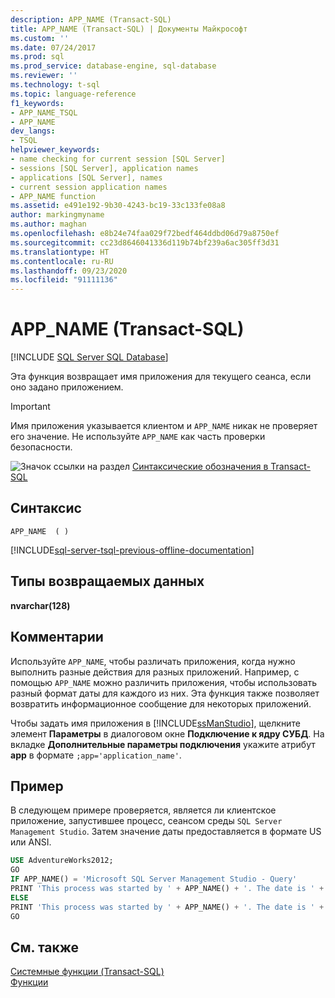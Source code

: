 ```yaml
---
description: APP_NAME (Transact-SQL)
title: APP_NAME (Transact-SQL) | Документы Майкрософт
ms.custom: ''
ms.date: 07/24/2017
ms.prod: sql
ms.prod_service: database-engine, sql-database
ms.reviewer: ''
ms.technology: t-sql
ms.topic: language-reference
f1_keywords:
- APP_NAME_TSQL
- APP_NAME
dev_langs:
- TSQL
helpviewer_keywords:
- name checking for current session [SQL Server]
- sessions [SQL Server], application names
- applications [SQL Server], names
- current session application names
- APP_NAME function
ms.assetid: e491e192-9b30-4243-bc19-33c133fe08a8
author: markingmyname
ms.author: maghan
ms.openlocfilehash: e8b24e74faa029f72bedf464ddbd06d79a8750ef
ms.sourcegitcommit: cc23d8646041336d119b74bf239a6ac305ff3d31
ms.translationtype: HT
ms.contentlocale: ru-RU
ms.lasthandoff: 09/23/2020
ms.locfileid: "91111136"
---
```

# <a name="app_name-transact-sql"></a>APP_NAME (Transact-SQL)
[!INCLUDE [SQL Server SQL Database](../../includes/applies-to-version/sql-asdb.md)]

Эта функция возвращает имя приложения для текущего сеанса, если оно задано приложением.
  
> [!IMPORTANT]  
>  Имя приложения указывается клиентом и `APP_NAME` никак не проверяет его значение. Не используйте `APP_NAME` как часть проверки безопасности.  
  
![Значок ссылки на раздел](../../database-engine/configure-windows/media/topic-link.gif "Значок ссылки на раздел") [Синтаксические обозначения в Transact-SQL](../../t-sql/language-elements/transact-sql-syntax-conventions-transact-sql.md)
  
## <a name="syntax"></a>Синтаксис  
  
```syntaxsql
APP_NAME  ( )  
```  
  
[!INCLUDE[sql-server-tsql-previous-offline-documentation](../../includes/sql-server-tsql-previous-offline-documentation.md)]

## <a name="return-types"></a>Типы возвращаемых данных
**nvarchar(128)**
  
## <a name="remarks"></a>Комментарии  
Используйте `APP_NAME`, чтобы различать приложения, когда нужно выполнить разные действия для разных приложений. Например, с помощью `APP_NAME` можно различить приложения, чтобы использовать разный формат даты для каждого из них. Эта функция также позволяет возвратить информационное сообщение для некоторых приложений.
  
Чтобы задать имя приложения в [!INCLUDE[ssManStudio](../../includes/ssmanstudio-md.md)], щелкните элемент **Параметры** в диалоговом окне **Подключение к ядру СУБД**. На вкладке **Дополнительные параметры подключения** укажите атрибут **app** в формате `;app='application_name'`.
  
## <a name="example"></a>Пример  
В следующем примере проверяется, является ли клиентское приложение, запустившее процесс, сеансом среды `SQL Server Management Studio`. Затем значение даты предоставляется в формате US или ANSI.
  
```sql
USE AdventureWorks2012;  
GO  
IF APP_NAME() = 'Microsoft SQL Server Management Studio - Query'  
PRINT 'This process was started by ' + APP_NAME() + '. The date is ' + CONVERT ( VARCHAR(100) , GETDATE(), 101) + '.';  
ELSE   
PRINT 'This process was started by ' + APP_NAME() + '. The date is ' + CONVERT ( VARCHAR(100) , GETDATE(), 102) + '.';  
GO  
```  
  
## <a name="see-also"></a>См. также
[Системные функции (Transact-SQL)](../../relational-databases/system-functions/system-functions-category-transact-sql.md)  
[Функции](../../t-sql/functions/functions.md)
  
  
